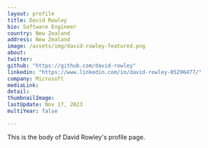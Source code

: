 ```yaml
---
layout: profile
title: David Rowley
bio: Software Engineer
country: New Zealand
address: New Zealand
image: /assets/img/david-rowley-featured.png
about:
twitter:
github: "https://github.com/david-rowley"
linkedin: "https://www.linkedin.com/in/david-rowley-05296477/"
company: Microsoft
mediaLink: 
detail: 
thumbnailImage:
lastUpdate: Nov 17, 2023
multiYear: false

---
```


This is the body of David Rowley's profile page.
